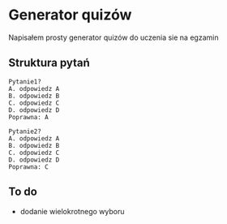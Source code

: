 
# Generator quizów

Napisałem prosty generator quizów do uczenia sie na egzamin



## Struktura pytań

```
Pytanie1?
A. odpowiedz A
B. odpowiedz B
C. odpowiedz C
D. odpowiedz D
Poprawna: A

Pytanie2?
A. odpowiedz A
B. odpowiedz B
C. odpowiedz C
D. odpowiedz D
Poprawna: C
```


## To do

* dodanie wielokrotnego wyboru

